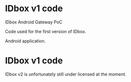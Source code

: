 # IDbox v1 code
IDbox Android Gateway PoC

Code used for the first version of IDbox. 

Android application. 

# IDbox v1 code
IDbox v2 is unfortunately still under licensed at the moment.
